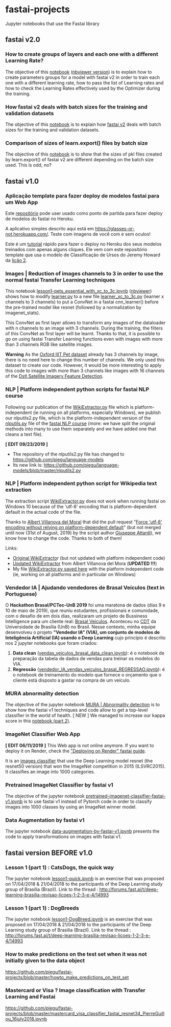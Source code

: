 # fastai-projects
Jupyter notebooks that use the Fastai library

## fastai v2.0

### How to create groups of layers and each one with a different Learning Rate?

The objective of this [notebook](https://github.com/piegu/fastai-projects/blob/master/groups_layers_different_learning_rates_fastaiv2.ipynb) ([nbviewer version](https://nbviewer.jupyter.org/github/piegu/fastai-projects/blob/master/groups_layers_different_learning_rates_fastaiv2.ipynb?flush_cache=true)) is to explain how to create parameters groups for a model with fastai v2 in order to train each one with a different learning rate, how to pass the list of Learning rates and how to check the Learning Rates effectively used by the Optimizer during the training.

### How fastai v2 deals with batch sizes for the training and validation datasets

The objective of this [notebook](https://github.com/piegu/fastai-projects/blob/master/fastaiv2_batchsize_training_validation_datasets.ipynb) is to explain how [fastai v2](https://github.com/fastai/fastai2) deals with batch sizes for the training and validation datasets.

### Comparison of sizes of learn.export() files by batch size
The objective of this [notebook](https://github.com/piegu/fastai-projects/blob/master/learn_export_files_by_batchsize_fastaiv2.ipynb) is to show that the sizes of pkl files created by learn.export() of fastai v2 are different depending on the batch size used. This is odd, no?

## fastai v1.0

### Aplicação template para fazer deploy de modelos fastai para um Web App
Este [repositório](https://github.com/piegu/glasses-or-not) pode user usado como ponto de partida para fazer deploy de modelos do fastai no Heroku.

A aplicativo simples descrito aqui está em https://glasses-or-not.herokuapp.com/. Teste com imagens de você com e sem oculos!

Este é um [tutorial](https://github.com/piegu/glasses-or-not/blob/master/tutorial/Web_app_fastai.md) rápido para fazer o deploy no Heroku dos seus modelos treinados com apenas alguns cliques. Ele vem com este repositório template que usa o modelo de Classificação de Ursos do Jeremy Howard da [lição 2](https://www.youtube.com/watch?v=Egp4Zajhzog&feature=youtu.be).

### Images | Reduction of images channels to 3 in order to use the normal fastai Transfer Learning techniques
This notebook [lesson1-pets_essential_with_xc_to_3c.ipynb](https://github.com/piegu/fastai-projects/blob/master/lesson1-pets_essential_with_xc_to_3c.ipynb) ([nbviewer](https://nbviewer.jupyter.org/github/piegu/fastai-projects/blob/master/lesson1-pets_essential_with_xc_to_3c.ipynb)) shows how to modify [learner.py](https://github.com/fastai/fastai/blob/master/fastai/vision/learner.py) to a new file [learner_xc_to_3c.py](https://github.com/piegu/fastai-projects/blob/master/learner_xc_to_3c.py) (learner x channels to 3 channels) to put a ConvNet in a fastai cnn_learner() before the pre-trained model like resnet (followed by a normalization by imagenet_stats).

This ConvNet as first layer allows to transform any images of the dataloader with n channels to an image with 3 channels. During the training, the filters of this ConvNet as first layer will be learnt. Thanks to that, it is possible to go on using fastai Transfer Learning functions even with images with more than 3 channels RGB like satellite images.

**Warning** As the [Oxford IIIT Pet dataset](http://www.robots.ox.ac.uk/~vgg/data/pets/) already has 3 channels by image, there is no need here to change this number of channels. We only used this dataset to create our code. However, it would be more interesting to apply this code to images with more than 3 channels like images with 16 channels of the [Dstl Satellite Imagery Feature Detection](https://www.kaggle.com/c/dstl-satellite-imagery-feature-detection/).

### NLP | Platform independent python scripts for fastai NLP course
Following our publication of the [WikiExtractor.py](https://github.com/piegu/fastai-projects/blob/master/WikiExtractor.py) file which is platform-independent (ie running on all platforms, especially Windows), we publish our nlputils2.py file, which is the platform-independent version of the [nlputils.py](https://github.com/fastai/course-nlp/blob/master/nlputils.py) file of the [fastai NLP course](https://www.fast.ai/2019/07/08/fastai-nlp/) (more: we have split the original methods into many to use them separately and we have added one that cleans a text file).

**[ EDIT 09/23/2019 ]**
- The repository of the nlputils2.py file has changed to https://github.com/piegu/language-models
- Its new link is: https://github.com/piegu/language-models/blob/master/nlputils2.py

### NLP | Platform independent python script for Wikipedia text extraction 
The extraction script [WikiExtractor.py](https://github.com/attardi/wikiextractor/blob/master/WikiExtractor.py) does not work when running fastai on Windows 10 because of the 'utf-8' encoding that is platform-dependent default in the actual code of the file.

Thanks to [Albert Villanova del Moral](https://github.com/albertvillanova) that did the pull request "[Force 'utf-8' encoding without relying on platform-dependent default](https://github.com/attardi/wikiextractor/pull/183/files)" (but not merged until now (31st of August, 2019) by the script author [Giuseppe Attardi](https://github.com/attardi)), we know how to change the code. Thanks to both of them!

Links:
- [Original WikiExtracto](https://github.com/attardi/wikiextractor)r (but not updated with platform independent code)
- [Updated WikiExtractor](https://github.com/albertvillanova/wikiextractor/tree/fix) from Albert Villanova del Mora (**UPDATED !!!**)
- My file [WikiExtractor.py saved here](https://github.com/piegu/fastai-projects/blob/master/WikiExtractor.py) with the platform independent code (ie, working on all platforms and in particular on Windows)

### Vendedor IA | Ajudando vendedores de Brasal Veículos (text in Portuguese)
O **Hackathon Brasal/PCTec-UnB 2019** foi uma maratona de dados (dias 9 e 10 de maio de 2019), que reuniu estudantes, profissionais e comunidade, com o desafio de em dois dias, realizaram um projeto de Bussiness Intelligence para um cliente real: [Brasal Veículos](http://vw.brasal.com.br/). Aconteceu no [CDT](http://www.cdt.unb.br/) da Universidade de Brasília (UnB) no Brasil.
Nesse contexto, minha equipe desenvolveu o projeto **"Vendedor IA" (VIA), um conjunto de modelos de Inteligência Artificial (IA) usando o Deep Learning** cujo princípio é descrito nos 2 jupyter notebooks que foram criados:
1. **Data clean** ([vendas_veiculos_brasal_data_clean.ipynb](https://github.com/piegu/fastai-projects/blob/master/vendas_veiculos_brasal_data_clean.ipynb)): é o notebook de preparação da tabela de dados de vendas para treinar os modelos do VIA.
2. **Regressão** ([vendedor_IA_vendas_veiculos_brasal_REGRESSAO.ipynb](https://github.com/piegu/fastai-projects/blob/master/vendedor_IA_vendas_veiculos_brasal_REGRESSAO.ipynb)): é o notebook de treinamento do modelo que fornece o orçamento que o cliente está disposto a gastar na compra de um veículo.

### MURA abnormality detection
The objective of the jupyter notebook [MURA | Abnormality detection](https://github.com/piegu/fastai-projects/blob/master/MURA_abnormality_detection.ipynb) is to show how the fastai v1 techniques and code allow to get a top-level classifier in the world of health.
[ NEW ] We managed to increase our kappa score in this [notebook (part 2)](https://github.com/piegu/fastai-projects/blob/master/MURA_abnormality_detection-2.ipynb).

### ImageNet Classifier Web App
**[ EDIT 06/11/2019 ]** This Web app is not online anymore. If you want to deploy it on Render, check the ["Deploying on Render" fastai guide](https://course.fast.ai/deployment_render.html).

It is an [images classifier](https://github.com/piegu/fastai-projects/blob/master/Web-Apps/ImageNet-Classifier/README.md) that use the Deep Learning model resnet (the resnet50 version) that won the ImageNet competition in 2015 (ILSVRC2015). It classifies an image into 1000 categories.

### Pretrained ImageNet Classifier by fastai v1
The objective of the jupyter notebook [pretrained-imagenet-classifier-fastai-v1.ipynb](https://github.com/piegu/fastai-projects/blob/master/pretrained-imagenet-classifier-fastai-v1.ipynb) is to use fastai v1 instead of Pytorch code in order to classify images into 1000 classes by using an ImageNet winner model.

### Data Augmentation by fastai v1
The jupyter notebook [data-augmentation-by-fastai-v1.ipynb](https://github.com/piegu/fastai-projects/blob/master/data-augmentation-by-fastai-v1.ipynb) presents the code to apply transformations on images with fastai v1.

## fastai version BEFORE v1.0

### Lesson 1 (part 1) : CatsDogs, the quick way 
The jupyter notebook [lesson1-quick.ipynb](https://github.com/piegu/fastai-projects/blob/master/lesson1-quick.ipynb) is an exercise that was proposed on 17/04/2018 & 21/04/2018 to the participants of the Deep Learning study group of Brasilia (Brazil). 
Link to the thread : http://forums.fast.ai/t/deep-learning-brasilia-revisao-licoes-1-2-3-e-4/14993

### Lesson 1 (part 1) : DogBreeds
The jupyter notebook [lesson1-DogBreed.ipynb](https://github.com/piegu/fastai-projects/blob/master/lesson1-DogBreed.ipynb) is an exercise that was proposed on 17/04/2018 & 21/04/2018 to the participants of the Deep Learning study group of Brasilia (Brazil). 
Link to the thread : http://forums.fast.ai/t/deep-learning-brasilia-revisao-licoes-1-2-3-e-4/14993

### How to make predictions on the test set when it was not initially given to the data object
https://github.com/piegu/fastai-projects/blob/master/howto_make_predictions_on_test_set

### Mastercard or Visa ? Image classification with Transfer Learning and Fastai
https://github.com/piegu/fastai-projects/blob/master/mastercard_visa_classifier_fastai_resnet34_PierreGuillou_16july2018.ipynb
